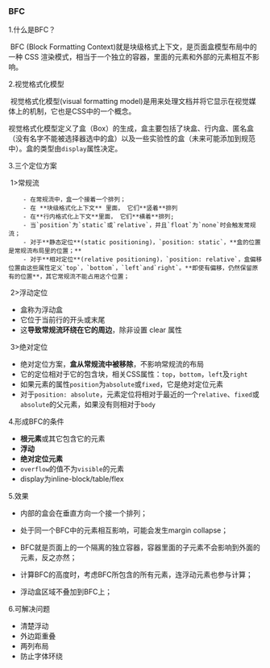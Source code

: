 ### BFC

1.什么是BFC？

​		BFC (Block  Formatting  Context)就是块级格式上下文，是页面盒模型布局中的一种 CSS 渲染模式，相当于一个独立的容器，里面的元素和外部的元素相互不影响。



2.视觉格式化模型

​		视觉格式化模型(visual formatting model)是用来处理文档并将它显示在视觉媒体上的机制，它也是CSS中的一个概念。

​		视觉格式化模型定义了盒（Box）的生成，盒主要包括了块盒、行内盒、匿名盒（没有名字不能被选择器选中的盒）以及一些实验性的盒（未来可能添加到规范中）。盒的类型由`display`属性决定。



3.三个定位方案

​	1>常规流

		- 在常规流中，盒一个接着一个排列；
		- 在 **块级格式化上下文** 里面， 它们**竖着**排列
		- 在**行内格式化上下文**里面， 它们**横着**排列;
		- 当`position`为`static`或`relative`，并且`float`为`none`时会触发常规流；
		- 对于**静态定位**(static positioning)，`position: static`，**盒的位置是常规流布局里的位置；**
		- 对于**相对定位**(relative positioning)，`position: relative`，盒偏移位置由这些属性定义`top`，`bottom`，`left`and`right`。**即使有偏移，仍然保留原有的位置**，其它常规流不能占用这个位置；

​	2>浮动定位

- 盒称为浮动盒
- 它位于当前行的开头或末尾
- 这**导致常规流环绕在它的周边**，除非设置 clear 属性

​	3>绝对定位

- 绝对定位方案，**盒从常规流中被移除**，不影响常规流的布局
- 它的定位相对于它的包含块，相关CSS属性：`top`，`bottom`，`left`及`right`
- 如果元素的属性`position`为`absolute`或`fixed`，它是绝对定位元素
- 对于`position: absolute`，元素定位将相对于最近的一个`relative`、`fixed`或`absolute`的父元素，如果没有则相对于`body`    



4.形成BFC的条件

- **根元素**或其它包含它的元素
- **浮动** 
- **绝对定位元素**
- `overflow`的值不为`visible`的元素
- display为inline-block/table/flex    



5.效果

- 内部的盒会在垂直方向一个接一个排列；

- 处于同一个BFC中的元素相互影响，可能会发生margin collapse；

- BFC就是页面上的一个隔离的独立容器，容器里面的子元素不会影响到外面的元素，反之亦然；

- 计算BFC的高度时，考虑BFC所包含的所有元素，连浮动元素也参与计算；

- 浮动盒区域不叠加到BFC上；



6.可解决问题

- 清楚浮动
- 外边距重叠
- 两列布局
- 防止字体环绕

